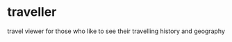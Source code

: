 traveller
=========

travel viewer for those who like to see their travelling history and geography
